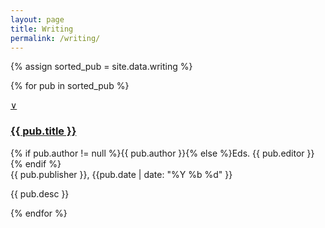 ```yaml
---
layout: page
title: Writing
permalink: /writing/
---
```


{% assign sorted_pub = site.data.writing %}

{% for pub in sorted_pub  %}
<div id="publication{{ forloop.index }}" class="publication">
	<a class="accordion-toggle" data-toggle="collapse" data-text-swap="&and;" href="#desc{{ forloop.index }}">&or;</a>
	<h3><a href="{{ pub.url }}">{{ pub.title }}</a></h3>
	<p>{% if pub.author != null %}{{ pub.author }}{% else %}Eds. {{ pub.editor }}{% endif %}<br />{{ pub.publisher }}, {{pub.date | date: "%Y %b %d" }}</p>
	<div id="#desc{{ forloop.index }}" class="accordion-body collapse">
		<p>{{ pub.desc }}</p>
	</div>
</div>
{% endfor %}